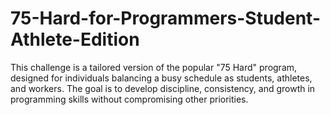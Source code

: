 # 75-Hard-for-Programmers-Student-Athlete-Edition
This challenge is a tailored version of the popular "75 Hard" program, designed for individuals balancing a busy schedule as students, athletes, and workers. The goal is to develop discipline, consistency, and growth in programming skills without compromising other priorities.
